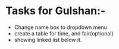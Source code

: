 # Tasks for Gulshan:-

- Change name box to dropdown menu
- create a table for time, and fair(optional)
- showing linked list below it.